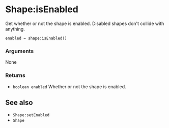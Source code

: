 <!--
category: reference
-->

Shape:isEnabled
===

Get whether or not the shape is enabled.  Disabled shapes don't collide with anything.

    enabled = shape:isEnabled()

### Arguments

None

### Returns

- `boolean enabled` Whether or not the shape is enabled.

See also
---

- `Shape:setEnabled`
- `Shape`
